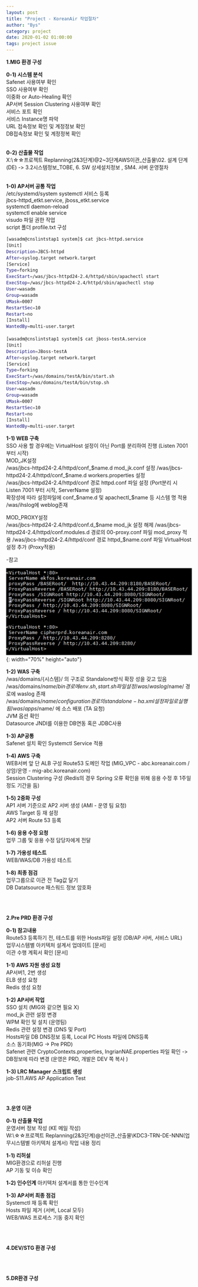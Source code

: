 ```yaml
---
layout: post
title: "Project - KoreanAir 작업절차"
author: "Bys"
category: project
date: 2020-01-02 01:00:00
tags: project issue
---
```



**1.MIG 환경 구성**  

  **0-1) 시스템 분석**  
  Safenet 사용여부 확인  
  SSO 사용여부 확인  
  이중화 or Auto-Healing 확인  
  AP서버 Session Clustering 사용여부 확인  
  서비스 포트 확인  
  서비스 Instance명 파악  
  URL 접속정보 확인 및 계정정보 확인  
  DB접속정보 확인 및 계정정복 확인  
  <br>

  **0-2) 산출물 작업**  
  X:\☆☆프로젝트 Replanning(2&3단계)\@2~3단계AWS이관_산출물\02. 설계 단계(DE) -> 3.2시스템정보_TOBE, 6. SW 상세설치정보 , SM4. 서버 운영절차  
  <br>

  **1-0) AP서버 공통 작업**  
  /etc/systemd/system systemctl 서비스 등록  
  jbcs-httpd_etkt.service, jboss_etkt.service  
  systemctl daemon-reload  
  systemctl enable service  
  visudo 파일 권한 작업  
  script 폴더 profile.txt 구성  

  ```bash
  [wasadm@cnslintstap1 system]$ cat jbcs-httpd.service 
  [Unit] 
  Description=JBCS-httpd 
  After=syslog.target network.target 
  [Service] 
  Type=forking 
  ExecStart=/was/jbcs-httpd24-2.4/httpd/sbin/apachectl start 
  ExecStop=/was/jbcs-httpd24-2.4/httpd/sbin/apachectl stop 
  User=wasadm 
  Group=wasadm 
  UMask=0007 
  RestartSec=10 
  Restart=no 
  [Install] 
  WantedBy=multi-user.target 

  [wasadm@cnslintstap1 system]$ cat jboss-testA.service 
  [Unit] 
  Description=JBoss-testA 
  After=syslog.target network.target 
  [Service] 
  Type=forking 
  ExecStart=/was/domains/testA/bin/start.sh 
  ExecStop=/was/domains/testA/bin/stop.sh 
  User=wasadm 
  Group=wasadm 
  UMask=0007 
  RestartSec=10 
  Restart=no 
  [Install] 
  WantedBy=multi-user.target 
  ```

  **1-1) WEB 구축**  
  SSO 사용 할 경우에는 VirtualHost 설정이 아닌 Port를 분리하여 진행 (Listen 7001 부터 시작)  
  MOD_JK설정  
  /was/jbcs-httpd24-2.4/httpd/conf_$name.d mod_jk.conf 설정  
  /was/jbcs-httpd24-2.4/httpd/conf_$name.d workers.properties 설정  
  /was/jbcs-httpd24-2.4/httpd/conf 경로 httpd.conf 파일 설정 (Port분리 시 Listen 7001 부터 시작, ServerName 설정)  
  확장성에 따라 설정파일에 conf_$name.d 및 apachectl_$name 등 시스템 명 적용  
  /was/ihslog에 weblog존재  
  
  MOD_PROXY설정  
  /was/jbcs-httpd24-2.4/httpd/conf.d_$name mod_jk 설정 해제  
  /was/jbcs-httpd24-2.4/httpd/conf.modules.d 경로의 00-proxy.conf 파일 mod_proxy 적용  
  /was/jbcs-httpd24-2.4/httpd/conf 경로 httpd_$name.conf 파일 VirtualHost 설정 추가 (Proxy적용)  

  -참고  

  ![scouter](/assets/it/project/koreanair/koa9.png){: width="70%" height="auto"}  

 

  **1-2) WAS 구축**  
  /was/domains/{시스템}/ 의 구조로 Standalone방식 확장 성을 갖고 있음  
  /was/domains/$name/bin 경로에 env.sh, start.sh 파일 설정  
  /was/waslog/$name/ 경로에 waslog 존재  
  /was/domains/$name/configuration 경로의 standalone-ha.xml 설정파일로 실행됨  
  /was/apps/$name/ 에 소스 배포 (TA 요청)  
  JVM 옵션 확인  
  Datasource JNDI를 이용한 DB연동 혹은 JDBC사용  
 

  **1-3) AP공통**  
  Safenet 설치 확인 
  Systemctl Service 적용 


  **1-4) AWS 구축**  
  WEB서버 앞 단 ALB 구성 
  Route53 도메인 작업 (MIG_VPC - abc.koreanair.com / 상암/운영 - mig-abc.koreanair.com)  
  Session Clustering 구성 (Redis의 경우 Spring 오류 확인을 위해 응용 수정 후 1주일 정도 기간을 둠)  


  **1-5) 2중화 구성**  
  AP1 서버 기준으로 AP2 서버 생성 (AMI - 운영 팀 요청)  
  AWS Target 등 재 설정  
  AP2 서버 Route 53 등록  


  **1-6) 응용 수정 요청**  
  업무 그룹 및 응용 수정 담당자에게 전달  


  **1-7) 가용성 테스트**  
  WEB/WAS/DB 가용성 테스트  


  **1-8) 최종 점검**  
  업무그룹으로 이관 전 Tag값 달기  
  DB Datatsource 패스워드 정보 암호화  

<br><br>


**2.Pre PRD 환경 구성**  
 
**0-1) 참고내용**  
Route53 등록하기 전, 테스트를 위한 Hosts파일 설정 (DB/AP 서버, 서비스 URL)  
업무시스템별 아키텍처 설계서 업데이트 [문서]  
이관 수행 계획서 확인 [문서]  

**1-1) AWS 자원 생성 요청**  
AP서버1, 2번 생성  
ELB 생성 요청  
Redis 생성 요청  

**1-2) AP서버 작업**  
SSO 설치 (MIG와 같으면 필요 X)  
mod_jk 관련 설정 변경  
WPM 확인 및 설치 (운영팀)  
Redis 관련 설정 변경 (DNS 및 Port)  
Hosts파일 DB DNS정보 등록, Local PC Hosts 파일에 DNS등록  
소스 동기화(MIG -> Pre PRD)  
Safenet 관련 CryptoContexts.properties, IngrianNAE.properties 파일 확인 -> DB정보에 따라 변경 (운영은 PRD, 개발은 DEV 쪽 복사 )  

**1-3) LRC Manager 스크립트 생성**  
job-S11.AWS AP Application Test  

<br><br>

**3.운영 이관**  

**0-1) 산출물 작업**  
운영서버 정보 작성 (KE 메일 작성)  
W:\☆☆프로젝트 Replanning(2&3단계)\@선이관_산출물\KDC3-TRN-DE-NNN(업무시스템별 아키텍처 설계서) 작업 내용 정리  

**1-1) 리허설**  
MIG환경으로 리허설 진행  
AP 기동 및 이슈 확인  

**1-2) 인수인계**
아키텍처 설계서를 통한 인수인계  
 
**1-3) AP서버 최종 점검**  
Systemctl 재 등록 확인  
Hosts 파일 제거 (서버, Local 모두)  
WEB/WAS 프로세스 기동 중지 확인  

<br><br>

**4.DEV/STG 환경 구성**  

<br><br>

**5.DR환경 구성**  
